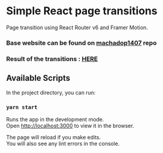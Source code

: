 # Simple React page transitions

Page transition using React Router v6 and Framer Motion.  
### Base website can be found on [machadop1407](https://github.com/machadop1407/react-website-tutorial) repo  
### Result of the transitions : [HERE](https://react-routerv6-page-transitions.netlify.app/)

## Available Scripts

In the project directory, you can run:

### `yarn start`

Runs the app in the development mode.\
Open [http://localhost:3000](http://localhost:3000) to view it in the browser.

The page will reload if you make edits.\
You will also see any lint errors in the console.
